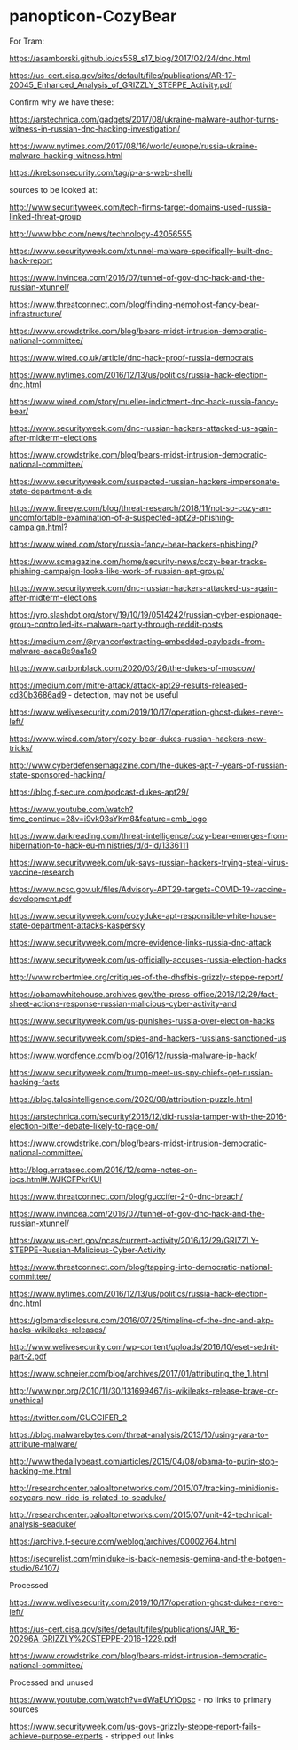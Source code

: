 # panopticon-CozyBear

For Tram:

https://asamborski.github.io/cs558_s17_blog/2017/02/24/dnc.html

https://us-cert.cisa.gov/sites/default/files/publications/AR-17-20045_Enhanced_Analysis_of_GRIZZLY_STEPPE_Activity.pdf

Confirm why we have these:

https://arstechnica.com/gadgets/2017/08/ukraine-malware-author-turns-witness-in-russian-dnc-hacking-investigation/

https://www.nytimes.com/2017/08/16/world/europe/russia-ukraine-malware-hacking-witness.html

https://krebsonsecurity.com/tag/p-a-s-web-shell/

sources to be looked at:

http://www.securityweek.com/tech-firms-target-domains-used-russia-linked-threat-group

http://www.bbc.com/news/technology-42056555

https://www.securityweek.com/xtunnel-malware-specifically-built-dnc-hack-report

https://www.invincea.com/2016/07/tunnel-of-gov-dnc-hack-and-the-russian-xtunnel/

https://www.threatconnect.com/blog/finding-nemohost-fancy-bear-infrastructure/

https://www.crowdstrike.com/blog/bears-midst-intrusion-democratic-national-committee/

https://www.wired.co.uk/article/dnc-hack-proof-russia-democrats

https://www.nytimes.com/2016/12/13/us/politics/russia-hack-election-dnc.html

https://www.wired.com/story/mueller-indictment-dnc-hack-russia-fancy-bear/

https://www.securityweek.com/dnc-russian-hackers-attacked-us-again-after-midterm-elections

https://www.crowdstrike.com/blog/bears-midst-intrusion-democratic-national-committee/

https://www.securityweek.com/suspected-russian-hackers-impersonate-state-department-aide

https://www.fireeye.com/blog/threat-research/2018/11/not-so-cozy-an-uncomfortable-examination-of-a-suspected-apt29-phishing-campaign.html?

https://www.wired.com/story/russia-fancy-bear-hackers-phishing/?

https://www.scmagazine.com/home/security-news/cozy-bear-tracks-phishing-campaign-looks-like-work-of-russian-apt-group/

https://www.securityweek.com/dnc-russian-hackers-attacked-us-again-after-midterm-elections

https://yro.slashdot.org/story/19/10/19/0514242/russian-cyber-espionage-group-controlled-its-malware-partly-through-reddit-posts

https://medium.com/@ryancor/extracting-embedded-payloads-from-malware-aaca8e9aa1a9

https://www.carbonblack.com/2020/03/26/the-dukes-of-moscow/

https://medium.com/mitre-attack/attack-apt29-results-released-cd30b3686ad9 - detection, may not be useful

https://www.welivesecurity.com/2019/10/17/operation-ghost-dukes-never-left/

https://www.wired.com/story/cozy-bear-dukes-russian-hackers-new-tricks/

http://www.cyberdefensemagazine.com/the-dukes-apt-7-years-of-russian-state-sponsored-hacking/

https://blog.f-secure.com/podcast-dukes-apt29/

https://www.youtube.com/watch?time_continue=2&v=i9vk93sYKm8&feature=emb_logo

https://www.darkreading.com/threat-intelligence/cozy-bear-emerges-from-hibernation-to-hack-eu-ministries/d/d-id/1336111

https://www.securityweek.com/uk-says-russian-hackers-trying-steal-virus-vaccine-research

https://www.ncsc.gov.uk/files/Advisory-APT29-targets-COVID-19-vaccine-development.pdf

https://www.securityweek.com/cozyduke-apt-responsible-white-house-state-department-attacks-kaspersky

https://www.securityweek.com/more-evidence-links-russia-dnc-attack

https://www.securityweek.com/us-officially-accuses-russia-election-hacks

http://www.robertmlee.org/critiques-of-the-dhsfbis-grizzly-steppe-report/

https://obamawhitehouse.archives.gov/the-press-office/2016/12/29/fact-sheet-actions-response-russian-malicious-cyber-activity-and

https://www.securityweek.com/us-punishes-russia-over-election-hacks

https://www.securityweek.com/spies-and-hackers-russians-sanctioned-us

https://www.wordfence.com/blog/2016/12/russia-malware-ip-hack/

https://www.securityweek.com/trump-meet-us-spy-chiefs-get-russian-hacking-facts

https://blog.talosintelligence.com/2020/08/attribution-puzzle.html

https://arstechnica.com/security/2016/12/did-russia-tamper-with-the-2016-election-bitter-debate-likely-to-rage-on/

https://www.crowdstrike.com/blog/bears-midst-intrusion-democratic-national-committee/

http://blog.erratasec.com/2016/12/some-notes-on-iocs.html#.WJKCFPkrKUl

https://www.threatconnect.com/blog/guccifer-2-0-dnc-breach/

https://www.invincea.com/2016/07/tunnel-of-gov-dnc-hack-and-the-russian-xtunnel/

https://www.us-cert.gov/ncas/current-activity/2016/12/29/GRIZZLY-STEPPE-Russian-Malicious-Cyber-Activity 

https://www.threatconnect.com/blog/tapping-into-democratic-national-committee/

https://www.nytimes.com/2016/12/13/us/politics/russia-hack-election-dnc.html

https://glomardisclosure.com/2016/07/25/timeline-of-the-dnc-and-akp-hacks-wikileaks-releases/

http://www.welivesecurity.com/wp-content/uploads/2016/10/eset-sednit-part-2.pdf

https://www.schneier.com/blog/archives/2017/01/attributing_the_1.html

http://www.npr.org/2010/11/30/131699467/is-wikileaks-release-brave-or-unethical

https://twitter.com/GUCCIFER_2

https://blog.malwarebytes.com/threat-analysis/2013/10/using-yara-to-attribute-malware/

http://www.thedailybeast.com/articles/2015/04/08/obama-to-putin-stop-hacking-me.html

http://researchcenter.paloaltonetworks.com/2015/07/tracking-minidionis-cozycars-new-ride-is-related-to-seaduke/

http://researchcenter.paloaltonetworks.com/2015/07/unit-42-technical-analysis-seaduke/

https://archive.f-secure.com/weblog/archives/00002764.html

https://securelist.com/miniduke-is-back-nemesis-gemina-and-the-botgen-studio/64107/

Processed

https://www.welivesecurity.com/2019/10/17/operation-ghost-dukes-never-left/

https://us-cert.cisa.gov/sites/default/files/publications/JAR_16-20296A_GRIZZLY%20STEPPE-2016-1229.pdf

https://www.crowdstrike.com/blog/bears-midst-intrusion-democratic-national-committee/

Processed and unused

https://www.youtube.com/watch?v=dWaEUYlOpsc - no links to primary sources

https://www.securityweek.com/us-govs-grizzly-steppe-report-fails-achieve-purpose-experts - stripped out links
